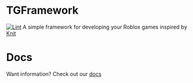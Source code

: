 # TGFramework
[![Lint](https://github.com/TrizaCorporation/TGFramework/actions/workflows/lint.yml/badge.svg)](https://github.com/TrizaCorporation/TGFramework/actions/workflows/lint.yml)
A simple framework for developing your Roblox games inspired by [Knit](https://github.com/Sleitnick/Knit)

# Docs

Want information? Check out our [docs](https://docs.triza.dev/en/docs/tgframework/tgframework-introduction)
